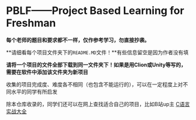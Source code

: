 # PBLF——Project Based Learning for Freshman

**每个老师的题目和要求都不一样，仅作参考学习，勿直接抄袭。**

**请细看每个项目文件夹下的`README.MD`文件！**有些信息留空是因为作者没有填

**请将一个项目的文件全部下载到同一文件夹下！如果是用Clion或Unity等写的，需要在软件中添加该文件夹为新项目**

收集的项目完成度、难度各不相同（也包含不能运行的），可以在一定程度上对不同水平的同学有所启发

除本仓库收录的，同学们还可以在网上查找适合自己的项目，比如B站up主 [C语言实战大全](https://space.bilibili.com/1397938832)
